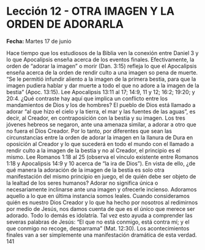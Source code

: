 # Lección 12 - OTRA IMAGEN Y LA ORDEN DE ADORARLA

**Fecha:** Martes 17 de junio


Hace tiempo que los estudiosos de la Biblia ven la conexión entre Daniel 3 y lo que Apocalipsis enseña acerca de los eventos finales. Efectivamente, la orden de “adorar la imagen” o morir (Dan. 3:15) refleja lo que el Apocalipsis enseña acerca de la orden de rendir culto a una imagen so pena de muerte. “Se le permitió infundir aliento a la imagen de la primera bestia, para que la imagen pudiera hablar y dar muerte a todo el que no adore a la imagen de la bestia” (Apoc. 13:15). Lee Apocalipsis 13:11 al 17; 14:9, 11 y 12; 16:2; 19:20; y 20:4. ¿Qué contraste hay aquí que implica un conflicto entre los mandamientos de Dios y los de hombres? El pueblo de Dios está llamado a adorar “al que hizo el cielo y la tierra, el mar y las fuentes de las aguas”, es decir, al Creador, en contraposición con la bestia y su imagen. Los tres jóvenes hebreos se negaron, ante una amenaza similar, a adorar a otro que no fuera el Dios Creador. Por lo tanto, por diferentes que sean las circunstancias entre la orden de adorar la imagen en la llanura de Dura en oposición al Creador y lo que sucederá en todo el mundo con el llamado a rendir culto a la imagen de la bestia y no al Creador, el principio es el mismo. Lee Romanos 1:18 al 25 (observa el vínculo existente entre Romanos 1:18 y Apocalipsis 14:9 y 10 acerca de “la ira de Dios”). En vista de ello, ¿de qué manera la adoración de la imagen de la bestia es solo otra manifestación del mismo principio en juego, el de quién debe ser objeto de la lealtad de los seres humanos? Adorar no significa única o necesariamente inclinarse ante una imagen y ofrecerle incienso. Adoramos aquello a lo que en última instancia somos leales. Cuando consideramos quién es nuestro Dios Creador y lo que ha hecho por nosotros al redimirnos por medio de Jesús, nos damos cuenta de que es el único que merece ser adorado. Todo lo demás es idolatría. Tal vez esto ayuda a comprender las severas palabras de Jesús: “El que no está conmigo, está contra mí; y el que conmigo no recoge, desparrama” (Mat. 12:30). Los acontecimientos finales van a ser simplemente una manifestación dramática de esta verdad. 141